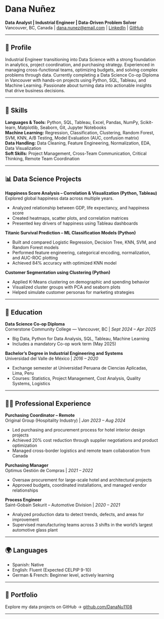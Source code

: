 # Dana Nuñez

**Data Analyst | Industrial Engineer | Data-Driven Problem Solver**  
Vancouver, BC, Canada | dana.nunez@email.com | [LinkedIn](https://linkedin.com/in/dana-nunez) | [GitHub](https://github.com/DanaNu1108)

---

## 💼 Profile

Industrial Engineer transitioning into Data Science with a strong foundation in analytics, project coordination, and purchasing strategy. Experienced in managing cross-functional teams, optimizing budgets, and solving complex problems through data. Currently completing a Data Science Co-op Diploma in Vancouver with hands-on projects using Python, SQL, Tableau, and Machine Learning. Passionate about turning data into actionable insights that drive business decisions.

---

## 🔧 Skills

**Languages & Tools:** Python, SQL, Tableau, Excel, Pandas, NumPy, Scikit-learn, Matplotlib, Seaborn, Git, Jupyter Notebooks  
**Machine Learning:** Regression, Classification, Clustering, Random Forest, SVM, KNN, A/B Testing, Model Evaluation (AUC, confusion matrix)  
**Data Handling:** Data Cleaning, Feature Engineering, Normalization, EDA, Data Visualization  
**Soft Skills:** Project Management, Cross-Team Communication, Critical Thinking, Remote Team Coordination

---

## 📊 Data Science Projects

**Happiness Score Analysis – Correlation & Visualization (Python, Tableau)**  
Explored global happiness data across multiple years.  
- Analyzed relationship between GDP, life expectancy, and happiness score  
- Created heatmaps, scatter plots, and correlation matrices  
- Presented key drivers of happiness using Tableau dashboards  

**Titanic Survival Prediction – ML Classification Models (Python)**  
- Built and compared Logistic Regression, Decision Tree, KNN, SVM, and Random Forest models  
- Performed feature engineering, categorical encoding, normalization, and AUC-ROC plotting  
- Achieved 84% accuracy with optimized KNN model  

**Customer Segmentation using Clustering (Python)**  
- Applied K-Means clustering on demographic and spending behavior  
- Visualized cluster groups with PCA and seaborn plots  
- Helped simulate customer personas for marketing strategies  

---

## 🧠 Education

**Data Science Co-op Diploma**  
Cornerstone Community College — Vancouver, BC | *Sept 2024 – Apr 2025*  
- Big Data, Python for Data Analysis, SQL, Tableau, Machine Learning  
- Includes a mandatory Co-op work term (May 2025)

**Bachelor’s Degree in Industrial Engineering and Systems**  
Universidad del Valle de México | *2016 – 2020*  
- Exchange semester at Universidad Peruana de Ciencias Aplicadas, Lima, Peru  
- Courses: Statistics, Project Management, Cost Analysis, Quality Systems, Logistics

---

## 👩‍💼 Professional Experience

**Purchasing Coordinator – Remote**  
Original Group (Hospitality Industry) | *Jan 2023 – Aug 2024*  
- Led purchasing and procurement process for hotel interior design projects  
- Achieved 20% cost reduction through supplier negotiations and product optimization  
- Managed cross-border logistics and remote team collaboration from Canada  

**Purchasing Manager**  
Optimus Gestión de Compras | *2021 – 2022*  
- Oversaw procurement for large-scale hotel and architectural projects  
- Approved budgets, coordinated installations, and managed vendor relationships  

**Process Engineer**  
Saint-Gobain Sekurit – Automotive Division | *2020 – 2021*  
- Analyzed production data to detect trends, defects, and areas for improvement  
- Supervised manufacturing teams across 3 shifts in the world’s largest automotive glass plant  

---

## 🌍 Languages

- Spanish: Native  
- English: Fluent (Expected CELPIP 9-10)  
- German & French: Beginner level, actively learning  

---

## 📁 Portfolio

Explore my data projects on GitHub → [github.com/DanaNu1108](https://github.com/DanaNu1108)

---
